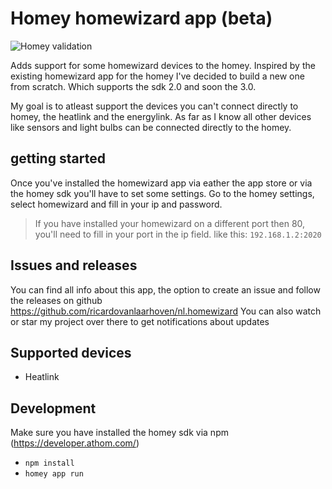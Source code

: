 # Homey homewizard app (beta)
![Homey validation](https://github.com/ricardovanlaarhoven/nl.homewizard/workflows/Homey%20validation/badge.svg)

Adds support for some homewizard devices to the homey.
Inspired by the existing homewizard app for the homey I've decided to build a new one from scratch. Which supports the sdk 2.0 and soon the 3.0.

My goal is to atleast support the devices you can't connect directly to homey, the heatlink and the energylink. As far as I know all other devices like sensors and light bulbs can be connected directly to the homey.

## getting started
Once you've installed the homewizard app via eather the app store or via the homey sdk you'll have to set some settings.
Go to the homey settings, select homewizard and fill in your ip and password.

> If you have installed your homewizard on a different port then 80, you'll need to fill in your port in the ip field. like this: `192.168.1.2:2020`

## Issues and releases
You can find all info about this app, the option to create an issue and follow the releases on github https://github.com/ricardovanlaarhoven/nl.homewizard
You can also watch or star my project over there to get notifications about updates

## Supported devices
- Heatlink


## Development
Make sure you have installed the homey sdk via npm (https://developer.athom.com/)

- `npm install`
- `homey app run`

